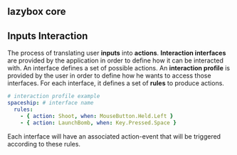 ## lazybox core

## Inputs Interaction

The process of translating user **inputs** into **actions**.
**Interaction interfaces** are provided by the application in order to define how it can be interacted with. An interface defines a set of possible actions.
An **interaction profile** is provided by the user in order to define how he wants to access those interfaces. For each interface, it defines a set of **rules** to produce actions.

```yaml
# interaction profile example
spaceship: # interface name
  rules:
    - { action: Shoot, when: MouseButton.Held.Left }
    - { action: LaunchBomb, when: Key.Pressed.Space }
```

Each interface will have an associated action-event that will be triggered according to these rules.
